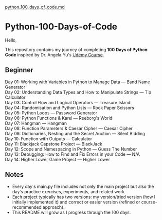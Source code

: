 [python_100_days_of_code.md](https://github.com/user-attachments/files/21704066/python_100_days_of_code.md)
# Python-100-Days-of-Code

Hello,

This repository contains my journey of completing **100 Days of Python Code** inspired by Dr. Angela Yu's [Udemy Course](https://www.udemy.com/course/100-days-of-code/).

## Beginner
Day 01: Working with Variables in Python to Manage Data — Band Name Generator  
Day 02: Understanding Data Types and How to Manipulate Strings — Tip Calculator  
Day 03: Control Flow and Logical Operators — Treasure Island  
Day 04: Randomisation and Python Lists — Rock Paper Scissors  
Day 05: Python Loops — Password Generator  
Day 06: Python Functions & Karel — Reeborg's World  
Day 07: Hangman — Hangman  
Day 08: Function Parameters & Caesar Cipher — Caesar Cipher  
Day 09: Dictionaries, Nesting and the Secret Auction — Silent Bidding  
Day 10: Function with Outputs — Calculator  
Day 11: Blackjack Capstone Project — BlackJack  
Day 12: Scope and Namespacing in Python — Guess The Number  
Day 13: Debugging: How to Find and Fix Errors in your Code — N/A  
Day 14: Higher Lower Game Project — Higher Lower  

## Notes
* Every day's main.py file includes not only the main project but also the day's practice exercises, experiments, and related work.
* Each project typically has two versions: my version/tried version (how I initially implemented it) and correct or easier version (refined or course-recommended approach).
* This README will grow as I progress through the 100 days.

